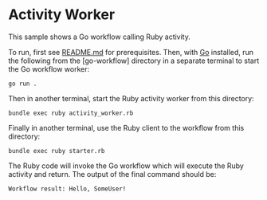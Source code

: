 # Activity Worker

This sample shows a Go workflow calling Ruby activity.

To run, first see [README.md](../README.md) for prerequisites. Then, with [Go](https://go.dev/) installed, run the
following from the [go-workflow] directory in a separate terminal to start the Go workflow worker:

    go run .

Then in another terminal, start the Ruby activity worker from this directory:

    bundle exec ruby activity_worker.rb

Finally in another terminal, use the Ruby client to the workflow from this directory:

    bundle exec ruby starter.rb

The Ruby code will invoke the Go workflow which will execute the Ruby activity and return. The output of the final
command should be:

```
Workflow result: Hello, SomeUser!
```